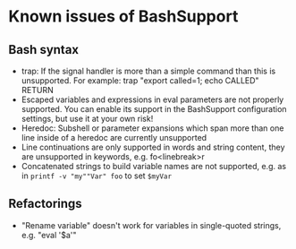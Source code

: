 # Known issues of BashSupport

## Bash syntax
- trap: If the signal handler is more than a simple command than this is unsupported. For example: trap "export called=1; echo CALLED" RETURN
- Escaped variables and expressions in eval parameters are not properly supported. You can enable its support in the BashSupport configuration settings, but use it at your own risk!
- Heredoc: Subshell or parameter expansions which span more than one line inside of a heredoc are currently unsupported 
- Line continuations are only supported in words and string content, they are unsupported in keywords, e.g. fo\<linebreak>r
- Concatenated strings to build variable names are not supported, e.g. as in `printf -v "my""Var" foo` to set `$myVar`

## Refactorings
- "Rename variable" doesn't work for variables in single-quoted strings, e.g. "eval '$a'"